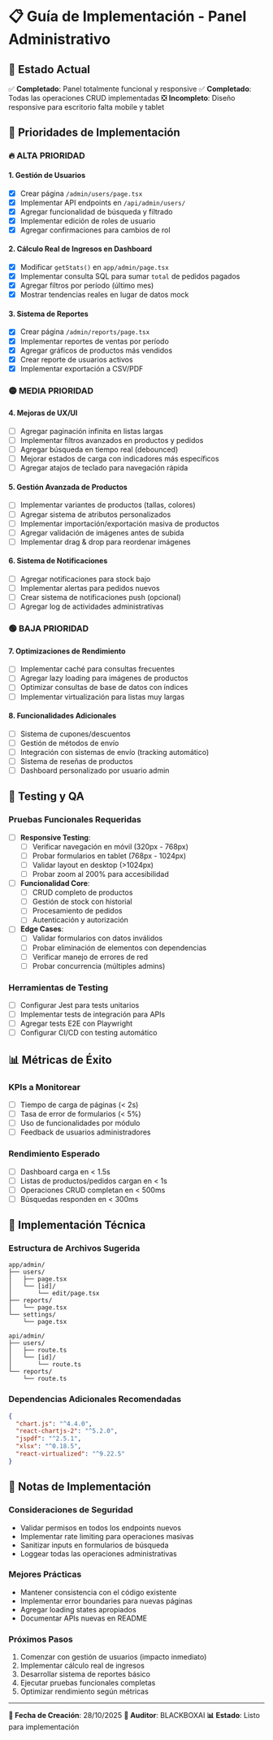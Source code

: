 # 📋 Guía de Implementación - Panel Administrativo

## 🎯 Estado Actual
✅ **Completado**: Panel totalmente funcional y responsive
✅ **Completado**: Todas las operaciones CRUD implementadas
❎ **Incompleto**: Diseño responsive para escritorio falta mobile y tablet

## 🚀 Prioridades de Implementación

### 🔥 **ALTA PRIORIDAD**

#### 1. Gestión de Usuarios
- [x] Crear página `/admin/users/page.tsx`
- [x] Implementar API endpoints en `/api/admin/users/`
- [x] Agregar funcionalidad de búsqueda y filtrado
- [x] Implementar edición de roles de usuario
- [x] Agregar confirmaciones para cambios de rol

#### 2. Cálculo Real de Ingresos en Dashboard
- [x] Modificar `getStats()` en `app/admin/page.tsx`
- [x] Implementar consulta SQL para sumar `total` de pedidos pagados
- [x] Agregar filtros por período (último mes)
- [x] Mostrar tendencias reales en lugar de datos mock

#### 3. Sistema de Reportes
- [x] Crear página `/admin/reports/page.tsx`
- [x] Implementar reportes de ventas por período
- [x] Agregar gráficos de productos más vendidos
- [x] Crear reporte de usuarios activos
- [x] Implementar exportación a CSV/PDF

### 🟡 **MEDIA PRIORIDAD**

#### 4. Mejoras de UX/UI
- [ ] Agregar paginación infinita en listas largas
- [ ] Implementar filtros avanzados en productos y pedidos
- [ ] Agregar búsqueda en tiempo real (debounced)
- [ ] Mejorar estados de carga con indicadores más específicos
- [ ] Agregar atajos de teclado para navegación rápida

#### 5. Gestión Avanzada de Productos
- [ ] Implementar variantes de productos (tallas, colores)
- [ ] Agregar sistema de atributos personalizados
- [ ] Implementar importación/exportación masiva de productos
- [ ] Agregar validación de imágenes antes de subida
- [ ] Implementar drag & drop para reordenar imágenes

#### 6. Sistema de Notificaciones
- [ ] Agregar notificaciones para stock bajo
- [ ] Implementar alertas para pedidos nuevos
- [ ] Crear sistema de notificaciones push (opcional)
- [ ] Agregar log de actividades administrativas

### 🟢 **BAJA PRIORIDAD**

#### 7. Optimizaciones de Rendimiento
- [ ] Implementar caché para consultas frecuentes
- [ ] Agregar lazy loading para imágenes de productos
- [ ] Optimizar consultas de base de datos con índices
- [ ] Implementar virtualización para listas muy largas

#### 8. Funcionalidades Adicionales
- [ ] Sistema de cupones/descuentos
- [ ] Gestión de métodos de envío
- [ ] Integración con sistemas de envío (tracking automático)
- [ ] Sistema de reseñas de productos
- [ ] Dashboard personalizado por usuario admin

## 🧪 **Testing y QA**

### Pruebas Funcionales Requeridas
- [ ] **Responsive Testing**:
  - [ ] Verificar navegación en móvil (320px - 768px)
  - [ ] Probar formularios en tablet (768px - 1024px)
  - [ ] Validar layout en desktop (>1024px)
  - [ ] Probar zoom al 200% para accesibilidad

- [ ] **Funcionalidad Core**:
  - [ ] CRUD completo de productos
  - [ ] Gestión de stock con historial
  - [ ] Procesamiento de pedidos
  - [ ] Autenticación y autorización

- [ ] **Edge Cases**:
  - [ ] Validar formularios con datos inválidos
  - [ ] Probar eliminación de elementos con dependencias
  - [ ] Verificar manejo de errores de red
  - [ ] Probar concurrencia (múltiples admins)

### Herramientas de Testing
- [ ] Configurar Jest para tests unitarios
- [ ] Implementar tests de integración para APIs
- [ ] Agregar tests E2E con Playwright
- [ ] Configurar CI/CD con testing automático

## 📊 **Métricas de Éxito**

### KPIs a Monitorear
- [ ] Tiempo de carga de páginas (< 2s)
- [ ] Tasa de error de formularios (< 5%)
- [ ] Uso de funcionalidades por módulo
- [ ] Feedback de usuarios administradores

### Rendimiento Esperado
- [ ] Dashboard carga en < 1.5s
- [ ] Listas de productos/pedidos cargan en < 1s
- [ ] Operaciones CRUD completan en < 500ms
- [ ] Búsquedas responden en < 300ms

## 🔧 **Implementación Técnica**

### Estructura de Archivos Sugerida
```
app/admin/
├── users/
│   ├── page.tsx
│   └── [id]/
│       └── edit/page.tsx
├── reports/
│   └── page.tsx
└── settings/
    └── page.tsx

api/admin/
├── users/
│   ├── route.ts
│   └── [id]/
│       └── route.ts
└── reports/
    └── route.ts
```

### Dependencias Adicionales Recomendadas
```json
{
  "chart.js": "^4.4.0",
  "react-chartjs-2": "^5.2.0",
  "jspdf": "^2.5.1",
  "xlsx": "^0.18.5",
  "react-virtualized": "^9.22.5"
}
```

## 📝 **Notas de Implementación**

### Consideraciones de Seguridad
- Validar permisos en todos los endpoints nuevos
- Implementar rate limiting para operaciones masivas
- Sanitizar inputs en formularios de búsqueda
- Loggear todas las operaciones administrativas

### Mejores Prácticas
- Mantener consistencia con el código existente
- Implementar error boundaries para nuevas páginas
- Agregar loading states apropiados
- Documentar APIs nuevas en README

### Próximos Pasos
1. Comenzar con gestión de usuarios (impacto inmediato)
2. Implementar cálculo real de ingresos
3. Desarrollar sistema de reportes básico
4. Ejecutar pruebas funcionales completas
5. Optimizar rendimiento según métricas

---

**📅 Fecha de Creación**: 28/10/2025
**👤 Auditor**: BLACKBOXAI
**📊 Estado**: Listo para implementación